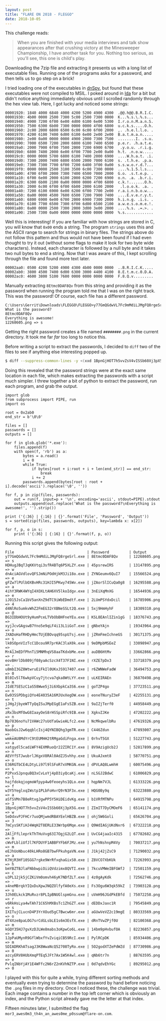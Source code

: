 ```yaml
---
layout: post
title: "FLARE ON 2018 - FLEGGO"
date: 2018-10-05
---
```


This challenge reads:

> When you are finished with your media interviews and talk show appearances after that crushing victory at the Minesweeper Championship, I have another task for you. Nothing too serious, as you'll see, this one is child's play.

Downloading the 7zip file and extracting it presents us with a long list of executable files. Running one of the programs asks for a password, and then tells us to go step on a brick!

I tried loading one of the executables in [dnSpy](https://github.com/0xd4d/dnSpy), but found that these executables were not compiled to MSIL. I poked around in [Ida](https://www.hex-rays.com/products/ida/support/download_freeware.shtml) for a bit but didn't notice anything immediately obvious until I scrolled randomly through the hex view tab. Here, I got lucky and noticed some strings:

```text
00001920: 1840 4000 6840 4000 4200 5200 4900 4300  .@@.h@@.B.R.I.C.
00001930: 4b00 0000 2500 7300 5c00 2500 7300 0000  K...%.s.\.%.s...
00001940: 4900 7200 6f00 6e00 4d00 6100 6e00 5300  I.r.o.n.M.a.n.S.
00001950: 7500 6300 6b00 7300 0000 0000 4f00 6800  u.c.k.s.....O.h.
00001960: 2c00 2000 6800 6500 6c00 6c00 6f00 2000  ,. .h.e.l.l.o. .
00001970: 4200 6100 7400 6d00 6100 6e00 2e00 2e00  B.a.t.m.a.n.....
00001980: 2e00 0a00 0000 0000 4900 2000 7300 7500  ........I. .s.u.
00001990: 7000 6500 7200 2000 6800 6100 7400 6500  p.e.r. .h.a.t.e.
000019a0: 2000 7900 6f00 7500 2000 7200 6900 6700   .y.o.u. .r.i.g.
000019b0: 6800 7400 2000 6e00 6f00 7700 2e00 0a00  h.t. .n.o.w.....
000019c0: 0000 0000 5700 6800 6100 7400 2000 6900  ....W.h.a.t. .i.
000019d0: 7300 2000 7400 6800 6500 2000 7000 6100  s. .t.h.e. .p.a.
000019e0: 7300 7300 7700 6f00 7200 6400 3f00 0a00  s.s.w.o.r.d.?...
000019f0: 0000 0000 2500 3100 3500 6c00 7300 0000  ....%.1.5.l.s...
00001a00: 4700 6f00 2000 7300 7400 6500 7000 2000  G.o. .s.t.e.p. .
00001a10: 6f00 6e00 2000 6100 2000 6200 7200 6900  o.n. .a. .b.r.i.
00001a20: 6300 6b00 2100 0a00 0000 0000 4f00 6800  c.k.!.......O.h.
00001a30: 2000 6c00 6f00 6f00 6b00 2000 6100 2000   .l.o.o.k. .a. .
00001a40: 7200 6100 6900 6e00 6200 6f00 7700 2e00  r.a.i.n.b.o.w...
00001a50: 0a00 0000 4500 7600 6500 7200 7900 7400  ....E.v.e.r.y.t.
00001a60: 6800 6900 6e00 6700 2000 6900 7300 2000  h.i.n.g. .i.s. .
00001a70: 6100 7700 6500 7300 6f00 6d00 6500 2100  a.w.e.s.o.m.e.!.
00001a80: 0a00 0000 2500 7300 2000 3d00 3e00 2000  ....%.s. .=.>. .
00001a90: 2500 7300 0a00 0000 0000 0000 0000 0000  %.s.............
```

Well this is interesting! If you are familiar with how strings are stored in C, you will know that `0x00` ends a string. The program `strings` uses this and the ASCII range to search for strings in binary files. The strings above do not follow this pattern and thus would not have been found if I had even thought to try it out (without some flags to make it look for two byte wide characters). Instead, each character is followed by a null byte and it takes two null bytes to end a string. Now that I was aware of this, I kept scrolling through the file and found more text later.

```text
00002aa0: 0500 4200 5200 4900 4300 4b00 0000 0000  ..B.R.I.C.K.....
00002ab0: 3800 4500 7400 6d00 6300 3000 4400 4100  8.E.t.m.c.0.D.A.
00002ac0: 4600 3800 5100 7600 0000 0000 0000 0000  F.8.Q.v.........
```

Manually extracting `8Etmc0DAF8Qv` from this string and providing it as the password when running the program told me that I was on the right track. This was the password! Of course, each file has a different password.

```text
C:\Users\Gerrit\Downloads\FLEGGO\FLEGGO>y77GmQGdwVL7Fc9mMdiLJMgFQ8rgeSrl.exe
What is the password?
8Etmc0DAF8Qv
Everything is awesome!
12268605.png => s
```

Getting the right password creates a file named `########.png` in the current directory. It took me far *far* too long to notice this.

Before writing a script to extract the passwords, I decided to `diff` two of the files to see if anything else interesting popped up.

```bash
$ diff --suppress-common-lines -y <(xxd 1BpnGjHOT7h5vvZsV4vISSb60Xj3pX5G.exe) <(xxd dT4Xze8paLOG7srCdGLsbLE1s6m3EsfX.exe) | less
```

Doing this revealed that the password strings were at the exact same location in each file, which makes extracting the passwords with a script much simpler. I threw together a bit of python to extract the password, run each program, and grab the output.

```python3
import glob
from subprocess import PIPE, run
import os

root = 0x2ab0
end_str = b'\0\0'

files = []
passwords = []
outputs = []

for f in glob.glob('*.exe'):
    files.append(f)
    with open(f, 'rb') as a:
        bytes = a.read()
        i = 0
        while True:
            if bytes[root + i:root + i + len(end_str)] == end_str:
                break
            i += 2
        passwords.append(bytes[root : root + i].decode('ascii').replace('\0', ''))

for f, p in zip(files, passwords):
    out = run(f, input=p + '\n', encoding='ascii', stdout=PIPE).stdout
    outputs.append(out.replace('What is the password?\nEverything is awesome!', '').strip())

print ('{:36} | {:16} | {}'.format('File', 'Password', 'Output'))
s = sorted(zip(files, passwords, outputs), key=lambda x: x[2])

for f, p, o in s:
    print ('{:36} | {:16} | {}'.format(f, p, o))
```

Running this script gives the following output:

```text
File                                 | Password         | Output
y77GmQGdwVL7Fc9mMdiLJMgFQ8rgeSrl.exe | 8Etmc0DAF8Qv     | 12268605.png => s
HDHugJBqTJqKKVtqi3sfR4BTq6P5XLZY.exe | 45psrewIRS       | 13147895.png => w
dnAciAGVdlovQFSJmNiPOdHjkM3Ji18o.exe | ZYNGeumv6QuI7    | 15566524.png => e
gFZw7lPUlbOXBvHRc31HJI5PKwy745Wv.exe | jZAorSlICuQa0g8  | 16295588.png => a
4ihY3RWK4WYqI4XOXLtAH6XV5lkoIdgv.exe | 3nEiXqMnXG       | 16544936.png => e
iJO15JsCa1bV5anXnZ9dTC9iWbEDmdtf.exe | 2LUmPSYdxDcil    | 16785906.png => 4
d4NlRo5umkvWhZ2FmEG32rXBNeSSLt2Q.exe | 5xj9HmHyhF       | 18309310.png => @
BG3IDbHOUt9yHumPceLTVbObBHFneYEu.exe | KSL8EAnlIZin1gG  | 18376743.png => _
xyjJcvGAgswB7Yno5e9qLF4i13L1iGoT.exe | gNbeYAjn         | 19343964.png => o
JXADoHafRHDyHmcTUjEBOvqq95spU7sj.exe | jZRmFmeIchneGS   | 30171375.png => s
lk0SOpnVIzTcC1Dcou9R7prKAC3laX0k.exe | 9eDMpbMSEeZ      | 33098947.png => _
MrA1JmEDfPhnTi5MNMhqVS8aaTKdxbMe.exe | auDB6HtMv        | 33662866.png => r
eovBHrlDb809jf08yaAcSzcX4T37F1NI.exe | rXZE7pDx3        | 33718379.png => .
u8mbI3GZ8WtwruEiFkIl0UKxJS917407.exe | r6ZWNWeFadW      | 36494753.png => 0
Bl0Iv5lT6wkpVCuy7jtcva7qka8WtLYY.exe | uLKEIRAEn        | 36870498.png => m
JIdE7SESzC1aS58Wwe5j3i6XbpkCa3S6.exe | goTZP4go         | 37723511.png => n
Ew93SSPDbgiQYo4E4035A16MJUxXegDW.exe | eoneTNuryZ3eF    | 42255131.png => t
jJHgJjbyeWTTyQqISuJMpEGgE1aFs5ZB.exe | 9aIZjTerf0       | 44958449.png => _
zRx3bsMfOwG8IaayOeS8rHSSpiRfc9IB.exe | XgkvZJKe         | 47202222.png => n
Bp7836noYu71VAWc27sUdfaGwieALfc2.exe | NcMkqwelbRu      | 47619326.png => p
NaobGsJ2w6qqblcIsj4QYNIBQhg3gmTR.exe | C446Zdun         | 47893007.png => _
wmkeAU8MdYrC9tEUMHH2tRMgaGdiFnga.exe | 0rhvT5GX         | 51227743.png => a
xatgydl5cadiWFY4EXMRuoQr22ZIRC1Y.exe | 8V9AzigUcb2J     | 52817899.png => n
AEVYfSTJwubrlJKgxV8RAl0AdZJ5vhhy.exe | UkuAJxmt8        | 58770751.png => o
E36RGTbCE4LDtyLi97l9lSFoR7xVMKGN.exe | dPVLAQ8LwmhH     | 60075496.png => s
P2PxxSJpnquBQ3xCvLoYj4pD3iyQcaKj.exe | nLSGJ2BdwC       | 61006829.png => l
hajfdokqjogmoWfpyp4w0feoeyhs1QLo.exe | hqpNm7VJL        | 61333226.png => f
w3Y5YeglxqIWstp1PLbFoHvrQ9rN3F3x.exe | HQG0By9q         | 63223880.png => a
aSfSVMn7B8eRtxgJgwPP5Y5HiDEidvKg.exe | b1VRfMTNPu       | 64915798.png => 3
1BpnGjHOT7h5vvZsV4vISSb60Xj3pX5G.exe | ZImIT7DyCMOeF6   | 65141174.png => w
SeDdxvPJFHCr7uoQMjwmdRBAYEelHBZB.exe | ohj5W6Goli       | 65626704.png => 3
7mCysSKfiHJ4WqH2T8ERLE33Wrbp6Mqe.exe | Q9WdIAGjUKdNxr6  | 67322218.png => _
2AljFfLleprkThTHuVvg63I7OgjG2LQT.exe | UvCG4jaaIc4315   | 67782682.png => m
cWvFLbliUfJl7KFDUYF1ABBFYFb6FJMz.exe | yu7hNshnpM4Vy    | 70037217.png => m
eEJhUoNbuc40kLHRo8GB7bwFPkuhgaVN.exe | J1kj42jZsC9      | 71290032.png => a
K7HjR3Hf10SGG7rgke9WrRfxqhaGixS0.exe | Z8VCO7XbKUk      | 72263993.png => h
bmYBZTBJlaFNbbwpiOiiQVdzimx8QVTI.exe | 7kcuVMWeIBFGWfJ  | 72501159.png => c
u3PL12jk5jCZKiVm0omvh46yK7NDfZLT.exe | 4z0gAyKdk        | 72562746.png => -
x4neMBrqkYIQxDuXpwJNQZOlfyfA0eXs.exe | Fs3Ogu6W3qk59kZ  | 73903128.png => u
3Jh0ELkck1MuRvzr8PLIpBNUGlspmGnu.exe | uVmH96JGdPkEBfd  | 75072258.png => r
v6RkHsLya4wTAh71C65hMXBsTc1ZhGZT.exe | dEDDxJaxc1R      | 79545849.png => s
IXITujCLucnD4P3YrXOud5gC7Bwcw6mr.exe | aGUwVeVZ2c19mgE  | 80333569.png => o
dT4Xze8paLOG7srCdGLsbLE1s6m3EsfX.exe | dRnTVwZPjf0U     | 82100368.png => m
kGQY35HJ7gvXzDJLWe8mabs3oKpwCo6L.exe | 14bm9pHvbufOA    | 82236857.png => e
1JpPaUMynR9GflWbxfYvZviqiCB59RcI.exe | PylRCpDK         | 85934406.png => m
SDIADRKhATsagJ3K8WwaNcQ52708TyRo.exe | 5O2godXTZePdWZd  | 87730986.png => 0
azcyERV8HUbXmqPTEq5JFt7Ax1W5K4wl.exe | qNb6tr7n         | 88763595.png => e
PvlqINbYjAY1E4WFfc2N6rZ2nKVhNZTP.exe | 0d7qdvEhYGc      | 89295012.png => 0
```

I played with this for quite a while, trying different sorting methods and eventually even trying to determine the password by hand before noticing the `.png` files in my directory. Once I noticed these, the challenge was trivial. Each image contains a number in the top left corner which is obviously an index, and the Python script already gave me the letter at that index.

Fifteen minutes later, I submitted the flag `mor3_awes0m3_th4n_an_awes0me_p0ssum@flare-on.com`.
